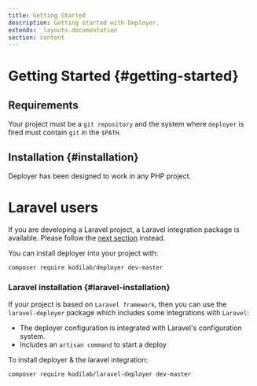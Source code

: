 ```yaml
---
title: Getting Started
description: Getting started with Deployer.
extends: _layouts.documentation
section: content
---
```


# Getting Started {#getting-started}

## Requirements
Your project must be a `git repository` and the system where `deployer` is fired must contain `git` in the `$PATH`.


## Installation {#installation}
Deployer has been designed to work in any PHP project.

<div class="bg-blue-500 p-4 rounded shadow text-gray-100">
    <h1 class="text-xl text-gray-100">Laravel users</h1>
    <div class="text-sm">
        If you are developing a Laravel project, a Laravel integration package is available. Please follow the 
        <a href="#laravel-installation" class="text-blue-800">next section</a> instead.
    </div>
</div>

You can install deployer into your project with:

```
composer require kodilab/deployer dev-master
```

### Laravel installation {#laravel-installation}
If your project is based on `Laravel framework`, then you can use the `laravel-deployer` package which includes
some integrations with `Laravel`:

* The deployer configuration is integrated with Laravel's configuration system.
* Includes an `artisan command` to start a deploy

To install deployer & the laravel integration:

```
composer require kodilab/laravel-deployer dev-master
```

